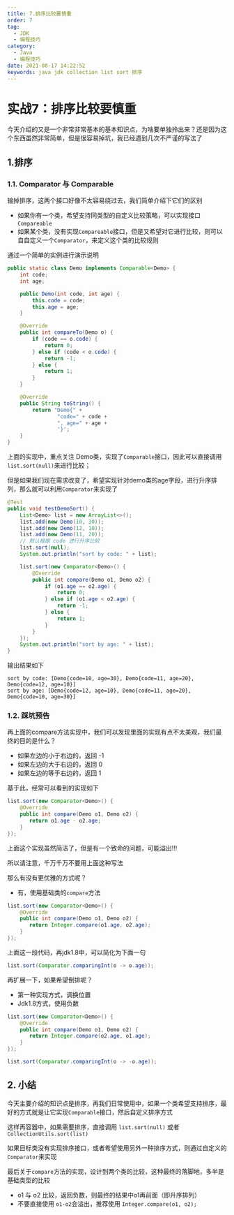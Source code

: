 ```yaml
---
title: 7.排序比较要慎重
order: 7
tag:
  - JDK
  - 编程技巧
category:
  - Java
  - 编程技巧
date: 2021-08-17 14:22:52
keywords: java jdk collection list sort 排序
---
```



# 实战7：排序比较要慎重

今天介绍的又是一个非常非常基本的基本知识点，为啥要单独拎出来？还是因为这个东西虽然非常简单，但是很容易掉坑，我已经遇到几次不严谨的写法了

<!-- more -->

## 1.排序

### 1.1. Comparator 与 Comparable

输掉排序，这两个接口好像不太容易绕过去，我们简单介绍下它们的区别

- 如果你有一个类，希望支持同类型的自定义比较策略，可以实现接口`Compareable`
- 如果某个类，没有实现`Compareable`接口，但是又希望对它进行比较，则可以自自定义一个`Comparator`，来定义这个类的比较规则


通过一个简单的实例进行演示说明

```java
public static class Demo implements Comparable<Demo> {
    int code;
    int age;

    public Demo(int code, int age) {
        this.code = code;
        this.age = age;
    }

    @Override
    public int compareTo(Demo o) {
        if (code == o.code) {
            return 0;
        } else if (code < o.code) {
            return -1;
        } else {
            return 1;
        }
    }

    @Override
    public String toString() {
        return "Demo{" +
                "code=" + code +
                ", age=" + age +
                '}';
    }
}
```

上面的实现中，重点关注 Demo类，实现了`Comparable`接口，因此可以直接调用`list.sort(null)`来进行比较；

但是如果我们现在需求改变了，希望实现针对demo类的age字段，进行升序排列，那么就可以利用`Comparator`来实现了

```java
@Test
public void testDemoSort() {
    List<Demo> list = new ArrayList<>();
    list.add(new Demo(10, 30));
    list.add(new Demo(12, 10));
    list.add(new Demo(11, 20));
    // 默认根据 code 进行升序比较
    list.sort(null);
    System.out.println("sort by code: " + list);

    list.sort(new Comparator<Demo>() {
        @Override
        public int compare(Demo o1, Demo o2) {
            if (o1.age == o2.age) {
                return 0;
            } else if (o1.age < o2.age) {
                return -1;
            } else {
                return 1;
            }
        }
    });
    System.out.println("sort by age: " + list);
}
```

输出结果如下

```text
sort by code: [Demo{code=10, age=30}, Demo{code=11, age=20}, Demo{code=12, age=10}]
sort by age: [Demo{code=12, age=10}, Demo{code=11, age=20}, Demo{code=10, age=30}]
```

### 1.2. 踩坑预告

再上面的compare方法实现中，我们可以发现里面的实现有点不太美观，我们最终的目的是什么？

- 如果左边的小于右边的，返回 -1
- 如果左边的大于右边的，返回 0
- 如果左边的等于右边的，返回 1

基于此，经常可以看到的实现如下

```java
list.sort(new Comparator<Demo>() {
    @Override
    public int compare(Demo o1, Demo o2) {
       return o1.age - o2.age;
    }
});
```

上面这个实现虽然简洁了，但是有一个致命的问题，可能溢出!!!

所以请注意，千万千万不要用上面这种写法

那么有没有更优雅的方式呢？

- 有，使用基础类的`compare`方法

```java
list.sort(new Comparator<Demo>() {
    @Override
    public int compare(Demo o1, Demo o2) {
       return Integer.compare(o1.age, o2.age);
    }
});
```

上面这一段代码，再jdk1.8中，可以简化为下面一句

```java
list.sort(Comparator.comparingInt(o -> o.age));
```

再扩展一下，如果希望倒排呢？

- 第一种实现方式，调换位置
- Jdk1.8方式，使用负数

```java
list.sort(new Comparator<Demo>() {
    @Override
    public int compare(Demo o1, Demo o2) {
       return Integer.compare(o2.age, o1.age);
    }
});

list.sort(Comparator.comparingInt(o -> -o.age));
```

## 2. 小结

今天主要介绍的知识点是排序，再我们日常使用中，如果一个类希望支持排序，最好的方式就是让它实现`Comparable`接口，然后自定义排序方式

这样再容器中，如果需要排序，直接调用 `list.sort(null)` 或者 `CollectionUtils.sort(list)`

如果目标类没有实现排序接口，或者希望使用另外一种排序方式，则通过自定义的`Comparator`来实现


最后关于`compare`方法的实现，设计到两个类的比较，这种最终的落脚地，多半是基础类型的比较

- o1 与 o2 比较，返回负数，则最终的结果中o1再前面（即升序排列）
- 不要直接使用 `o1-o2`会溢出，推荐使用 `Integer.compare(o1, o2);`
